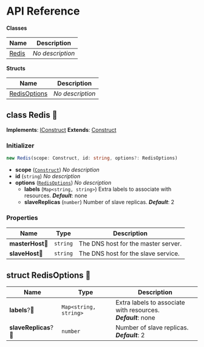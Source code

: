 # API Reference

**Classes**

Name|Description
----|-----------
[Redis](#cdk8s-redis-redis)|*No description*


**Structs**

Name|Description
----|-----------
[RedisOptions](#cdk8s-redis-redisoptions)|*No description*



## class Redis 🔹 <a id="cdk8s-redis-redis"></a>



__Implements__: [IConstruct](#constructs-iconstruct)
__Extends__: [Construct](#constructs-construct)

### Initializer




```ts
new Redis(scope: Construct, id: string, options?: RedisOptions)
```

* **scope** (<code>[Construct](#constructs-construct)</code>)  *No description*
* **id** (<code>string</code>)  *No description*
* **options** (<code>[RedisOptions](#cdk8s-redis-redisoptions)</code>)  *No description*
  * **labels** (<code>Map<string, string></code>)  Extra labels to associate with resources. __*Default*__: none
  * **slaveReplicas** (<code>number</code>)  Number of slave replicas. __*Default*__: 2



### Properties


Name | Type | Description 
-----|------|-------------
**masterHost**🔹 | <code>string</code> | The DNS host for the master server.
**slaveHost**🔹 | <code>string</code> | The DNS host for the slave service.



## struct RedisOptions 🔹 <a id="cdk8s-redis-redisoptions"></a>






Name | Type | Description 
-----|------|-------------
**labels**?🔹 | <code>Map<string, string></code> | Extra labels to associate with resources.<br/>__*Default*__: none
**slaveReplicas**?🔹 | <code>number</code> | Number of slave replicas.<br/>__*Default*__: 2



